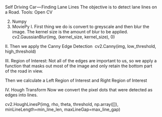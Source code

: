 Self Driving Car — Finding Lane Lines
The objective is to detect lane lines on a Road.
Tools:
Open CV

2. Numpy
3. MoviePy
I. First thing we do is convert to greyscale and then blur the image. The kernel size is the amount of blur to be applied.
cv2.GaussianBlur(img, (kernel_size, kernel_size), 0)

II. Then we apply the Canny Edge Detection 
cv2.Canny(img, low_threshold, high_threshold)

III. Region of Interest: Not all of the edges are important to us, so we apply a function that masks out most of the image and only retain the bottom part of the road in view.


Then we calculate a Left Region of Interest and Right Region of Interest


IV. Hough Transform Now we convert the pixel dots that were detected as edges into lines. 

cv2.HoughLinesP(img, rho, theta, threshold, np.array([]), minLineLength=min_line_len, maxLineGap=max_line_gap)
